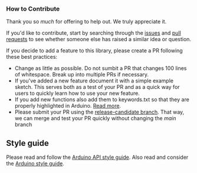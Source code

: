 ### How to Contribute

Thank you so *much* for offering to help out. We truly appreciate it.

If you'd like to contribute, start by searching through the [issues](https://github.com/sparkfun/SparkFun_BNO08x_Arduino_Library/issues) and [pull requests](https://github.com/sparkfun/SparkFun_BNO08x_Arduino_Library/pulls) to see whether someone else has raised a similar idea or question.

If you decide to add a feature to this library, please create a PR following these best practices:

- Change as little as possible. Do not sumbit a PR that changes 100 lines of whitespace. Break up into multiple PRs if necessary.
- If you've added a new feature document it with a simple example sketch. This serves both as a test of your PR and as a quick way for users to quickly learn how to use your new feature.
- If you add new functions also add them to keywords.txt so that they are properly highlighted in Arduino. [Read more](https://www.arduino.cc/en/Hacking/libraryTutorial).
- Please submit your PR using the [release-candidate branch](https://github.com/sparkfun/SparkFun_BNO08x_Arduino_Library/tree/release-candidate). That way, we can merge and test your PR quickly without changing the _main_ branch

## Style guide

Please read and follow the [Arduino API style guide](https://www.arduino.cc/en/Reference/APIStyleGuide). Also read and consider the [Arduino style guide](https://www.arduino.cc/en/Reference/StyleGuide).
